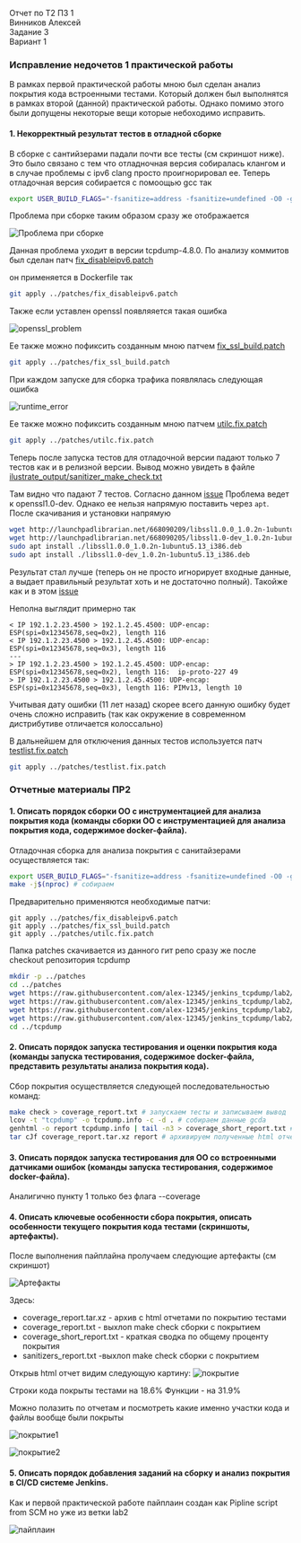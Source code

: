 Отчет по Т2 ПЗ 1\
Винников Алексей\
Задание 3\
Вариант 1

### Исправление недочетов 1 практической работы ###

В рамках первой практической работы мною был сделан анализ покрытия кода встроенными тестами. Который должен был выполнятся в рамках второй (данной) практической работы. Однако помимо этого были допущены некоторые вещи которые небоходимо исправить.

#### 1. Некорректный результат тестов в отладной сборке ####

В сборке с сантийзерами падали почти все тесты (см скриншот ниже).
Это было связано с тем что отладночная версия собиралась клангом и в случае проблемы с ipv6 clang просто проигнорировал ее. Теперь отладочная версия собирается с помоощью gcc так

```Bash
export USER_BUILD_FLAGS="-fsanitize=address -fsanitize=undefined -O0 -g3" && AFL_USE_UBSAN=1 AFL_USE_ASAN=1 CC=afl-gcc CXX=afl-g++ CFLAGS="$USER_BUILD_FLAGS" CXXFLAGS="$USER_BUILD_FLAGS" LDFLAGS="$USER_BUILD_FLAGS" ./configure
```

Проблема при сборке таким образом сразу же отображается

![Проблема при сборке](images/ipv6problem.png)

Данная проблема уходит в версии tcpdump-4.8.0. По анализу коммитов был сделан патч [fix_disableipv6.patch](patches/fix_disableipv6.patch)

он применяется в Dockerfile так
```Bash
git apply ../patches/fix_disableipv6.patch
```

Также если уставлен openssl появляяется такая ошибка 

![openssl_problem](images/openssl_build_problem.png)

Ее также можно пофиксить созданным мною патчем [fix_ssl_build.patch](patches/fix_ssl_build.patch)

```Bash
git apply ../patches/fix_ssl_build.patch
```

При каждом запуске для сборка трафика появлялась следующая ошибка

![runtime_error](images/runtime_error.png)

Ее также можно пофиксить созданным мною патчем [utilc.fix.patch](patches/utilc.fix.patch)

```Bash
git apply ../patches/utilc.fix.patch
```

Теперь после запуска тестов для отладочной версии падают только 7 тестов как и в релизной версии. Вывод можно увидеть в файле [ilustrate_output/sanitizer_make_check.txt](ilustrate_output/sanitizer_make_check.txt)

Там видно что падают 7 тестов. Согласно данном [issue](https://github.com/the-tcpdump-group/tcpdump/issues/381) Проблема ведет к openssl1.0-dev. Однако ее нельзя напрямую поставить через `apt`. После скачивания и установки напрямую

```bash
wget http://launchpadlibrarian.net/668090209/libssl1.0.0_1.0.2n-1ubuntu5.13_i386.deb
wget http://launchpadlibrarian.net/668090205/libssl1.0-dev_1.0.2n-1ubuntu5.13_i386.deb
sudo apt install ./libssl1.0.0_1.0.2n-1ubuntu5.13_i386.deb
sudo apt install ./libssl1.0-dev_1.0.2n-1ubuntu5.13_i386.deb
```

Результат стал лучше (теперь он не просто игнорирует входные данные, а выдает правильный результат хоть и не достаточно полный). Такойже как и в этом [issue](https://giters.com/mcr/tcpdump/issues/33)

Неполна выглядит примерно так

```
< IP 192.1.2.23.4500 > 192.1.2.45.4500: UDP-encap: ESP(spi=0x12345678,seq=0x2), length 116
< IP 192.1.2.23.4500 > 192.1.2.45.4500: UDP-encap: ESP(spi=0x12345678,seq=0x3), length 116
---
> IP 192.1.2.23.4500 > 192.1.2.45.4500: UDP-encap: ESP(spi=0x12345678,seq=0x2), length 116:  ip-proto-227 49
> IP 192.1.2.23.4500 > 192.1.2.45.4500: UDP-encap: ESP(spi=0x12345678,seq=0x3), length 116: PIMv13, length 10
```

Учитывая дату ошибки (11 лет назад) скорее всего данную ошибку будет очень сложно исправить (так как окружение в современном дистрибутиве отличается колоссально)

В дальнейшем для отключения данных тестов используется патч [testlist.fix.patch](patches/testlist.fix.patch)

```Bash
git apply ../patches/testlist.fix.patch
```


### Отчетные материалы ПР2 ###

#### 1. Описать порядок сборки ОО с инструментацией для анализа покрытия кода (команды сборки ОО с инструментацией для анализа покрытия кода, содержимое docker-файла). ####

Отладочная сборка для анализа покрытия с санитайзерами осуществляется так:

```Bash
export USER_BUILD_FLAGS="-fsanitize=address -fsanitize=undefined -O0 -g3 --coverage" && AFL_USE_UBSAN=1 AFL_USE_ASAN=1 CC=afl-gcc CXX=afl-g++ CFLAGS="$USER_BUILD_FLAGS" CXXFLAGS="$USER_BUILD_FLAGS" LDFLAGS="$USER_BUILD_FLAGS" ./configure
make -j$(nproc) # собираем
```

Предварительно применяются необходимые патчи:

```
git apply ../patches/fix_disableipv6.patch
git apply ../patches/fix_ssl_build.patch
git apply ../patches/utilc.fix.patch
```

Папка patches скачивается из данного гит репо сразу же после checkout репозитория tcpdump

```bash
mkdir -p ../patches
cd ../patches
wget https://raw.githubusercontent.com/alex-12345/jenkins_tcpdump/lab2/patches/fix_disableipv6.patch 
wget https://raw.githubusercontent.com/alex-12345/jenkins_tcpdump/lab2/patches/fix_ssl_build.patch
wget https://raw.githubusercontent.com/alex-12345/jenkins_tcpdump/lab2/patches/testlist.fix.patch
wget https://raw.githubusercontent.com/alex-12345/jenkins_tcpdump/lab2/patches/utilc.fix.patch
cd ../tcpdump
```

#### 2. Описать порядок запуска тестирования и оценки покрытия кода (команды запуска тестирования, содержимое docker-файла, представить результаты анализа покрытия кода). ####

Cбор покрытия осуществляется следующей последовательностью команд:

```Bash
make check > coverage_report.txt # запускаем тесты и записываем вывод
lcov -t "tcpdump" -o tcpdump.info -c -d . # собираем данные gcda
genhtml -o report tcpdump.info | tail -n3 > coverage_short_report.txt # генерируем html отчет и процент покрытия в тесктовом варианте
tar cJf coverage_report.tar.xz report # архивируем полученные html отчеты
```
####  3. Описать порядок запуска тестирования для ОО со встроенными датчиками ошибок (команды запуска тестирования, содержимое docker-файла). #### 

Аналигично пункту 1 только без флага --coverage

####   4. Описать ключевые особенности сбора покрытия, описать особенности текущего покрытия кода тестами (скриншоты, артефакты). ####  

После выполнения пайплайна пролучаем следующие артефакты (см скриншот) 

![Артефакты](images/artifacts.png)

Здесь:
- coverage_report.tar.xz	- архив с html отчетами по покрытию тестами
- coverage_report.txt - выхлоп make check сборки с покрытием
- coverage_short_report.txt	- краткая сводка по общему проценту покрытия
- sanitizers_report.txt -выхлоп make check сборки с покрытием


Открыв html отчет видим следующую картину:
![покрытие](/images/cov.png)

Строки кода покрыты тестами на 18.6%
Функции - на 31.9%

Можно полазить по отчетам и посмотреть какие именно участки кода и файлы вообще были покрыты

![покрытие1](/images/cov2.png)

![покрытие2](/images/cov3.png)

#### 5. Описать порядок добавления заданий на сборку и анализ покрытия в CI/CD системе Jenkins. ####

Как и первой практической работе пайплаин создан как Pipline script from SCM но уже из ветки lab2

![пайплаин](/images/jenkins_pipe.png)
